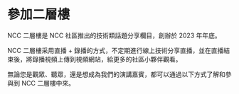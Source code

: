 # 參加二層樓

NCC 二層樓是 NCC 社區推出的技術類話題分享欄目，創辦於 2023 年年底。

NCC 二層樓采用直播 + 錄播的方式，不定期進行線上技術分享直播，並在直播結束後，將錄播視頻上傳到視頻網站，給更多的社區小夥伴觀看。

無論您是觀眾、聽眾，還是想成為我們的演講嘉賓，都可以通過以下方式了解和參與到 NCC 二層樓中來。
